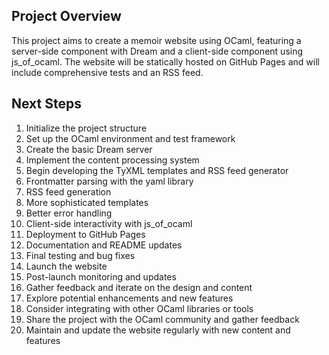 ## Project Overview

This project aims to create a memoir website using OCaml, featuring a server-side component with Dream and a client-side component using js_of_ocaml. The website will be statically hosted on GitHub Pages and will include comprehensive tests and an RSS feed.

## Next Steps

1. Initialize the project structure
2. Set up the OCaml environment and test framework
3. Create the basic Dream server
4. Implement the content processing system
5. Begin developing the TyXML templates and RSS feed generator
6. Frontmatter parsing with the yaml library
7. RSS feed generation
8. More sophisticated templates
9. Better error handling
10. Client-side interactivity with js_of_ocaml
11. Deployment to GitHub Pages
12. Documentation and README updates
13. Final testing and bug fixes
14. Launch the website
15. Post-launch monitoring and updates
16. Gather feedback and iterate on the design and content
17. Explore potential enhancements and new features
18. Consider integrating with other OCaml libraries or tools
19. Share the project with the OCaml community and gather feedback
20. Maintain and update the website regularly with new content and features
  